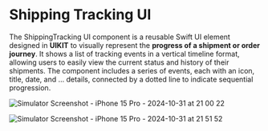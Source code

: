 # Shipping Tracking UI
The ShippingTracking UI component is a reusable Swift UI element designed in **UIKIT** to visually represent the **progress of a shipment or order journey**. It shows a list of tracking events in a vertical timeline format, allowing users to easily view the current status and history of their shipments. The component includes a series of events, each with an icon, title, date, and ... details, connected by a dotted line to indicate sequential progression.

![Simulator Screenshot - iPhone 15 Pro - 2024-10-31 at 21 00 22](https://github.com/user-attachments/assets/cbabbf20-0c86-4ba4-99c1-148a686d91e4)

![Simulator Screenshot - iPhone 15 Pro - 2024-10-31 at 21 51 52](https://github.com/user-attachments/assets/0f76b9d5-ed75-4eb8-947b-8aa29a2643c1)
